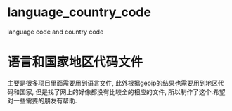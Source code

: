 # language_country_code
language code and country code

# 语言和国家地区代码文件
主要是很多项目里面需要用到语言文件, 此外根据geoip的结果也需要用到地区代码和国家, 但是找了网上的好像都没有比较全的相应的文件, 所以制作了这个.希望对一些需要的朋友有帮助.
